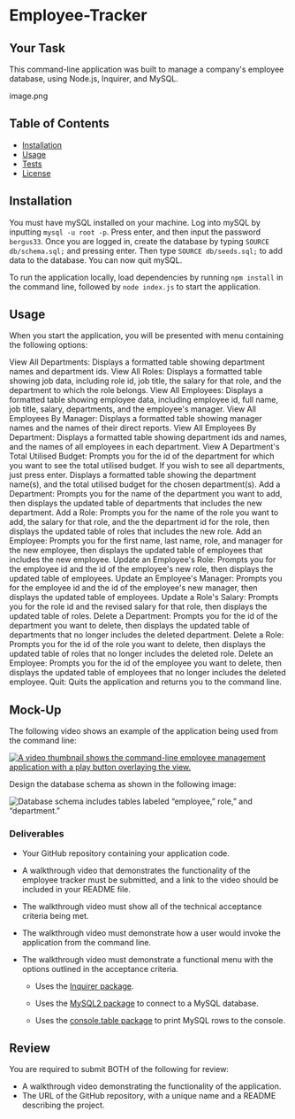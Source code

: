 # Employee-Tracker

## Your Task

This command-line application was built to manage a company's employee database, using Node.js, Inquirer, and MySQL.

image.png


## Table of Contents
* [Installation](#installation)
* [Usage](#usage)
* [Tests](#tests)
* [License](#license)

 
## Installation

You must have mySQL installed on your machine. Log into mySQL by inputting `mysql -u root -p`. Press enter, and then input the password `bergus33`. Once you are logged in, create the database by typing `SOURCE db/schema.sql;` and pressing enter. Then type `SOURCE db/seeds.sql;` to add data to the database. You can now quit mySQL.

To run the application locally, load dependencies by running `npm install` in the command line, followed by `node index.js` to start the application.


## Usage

When you start the application, you will be presented with menu containing the following options: 

View All Departments: Displays a formatted table showing department names and department ids.
View All Roles: Displays a formatted table showing job data, including role id, job title, the salary for that role, and the department to which the role belongs.
View All Employees: Displays a formatted table showing employee data, including employee id, full name, job title, salary, departments, and the employee's manager.
View All Employees By Manager: Displays a formatted table showing manager names and the names of their direct reports.
View All Employees By Department: Displays a formatted table showing department ids and names, and the names of all employees in each department.
View A Department's Total Utilised Budget: Prompts you for the id of the department for which you want to see the total utilised budget. If you wish to see all departments, just press enter. Displays a formatted table showing  the department name(s), and the total utilised budget for the chosen department(s).
Add a Department: Prompts you for the name of the department you want to add, then displays the updated table of departments that includes the new department.
Add a Role: Prompts you for the name of the role you want to add, the salary for that role, and the the department id for the role, then displays the updated table of roles that includes the new role.
Add an Employee: Prompts you for the first name, last name, role, and manager for the new employee, then displays the updated table of employees that includes the new employee.
Update an Employee's Role: Prompts you for the employee id and the id of the employee's new role, then displays the updated table of employees.
Update an Employee's Manager: Prompts you for the employee id and the id of the employee's new manager, then displays the updated table of employees.
Update a Role's Salary: Prompts you for the role id and the revised salary for that role, then displays the updated table of roles.
Delete a Department: Prompts you for the id of the department you want to delete, then displays the updated table of departments that no longer includes the deleted department.
Delete a Role: Prompts you for the id of the role you want to delete, then displays the updated table of roles that no longer includes the deleted role.
Delete an Employee: Prompts you for the id of the employee you want to delete, then displays the updated table of employees that no longer includes the deleted employee.
Quit: Quits the application and returns you to the command line.


## Mock-Up

The following video shows an example of the application being used from the command line:

[![A video thumbnail shows the command-line employee management application with a play button overlaying the view.](./Assets/12-sql-homework-video-thumbnail.png)](https://2u-20.wistia.com/medias/2lnle7xnpk)



Design the database schema as shown in the following image:

![Database schema includes tables labeled “employee,” role,” and “department.”](./Assets/12-sql-homework-demo-01.png)



### Deliverables
* Your GitHub repository containing your application code.
* A walkthrough video that demonstrates the functionality of the employee tracker must be submitted, and a link to the video should be included in your README file.
* The walkthrough video must show all of the technical acceptance criteria being met.
* The walkthrough video must demonstrate how a user would invoke the application from the command line.
* The walkthrough video must demonstrate a functional menu with the options outlined in the acceptance criteria.

    * Uses the [Inquirer package](https://www.npmjs.com/package/inquirer/v/8.2.4).

    * Uses the [MySQL2 package](https://www.npmjs.com/package/mysql2) to connect to a MySQL database.

    * Uses the [console.table package](https://www.npmjs.com/package/console.table) to print MySQL rows to the console.


## Review
You are required to submit BOTH of the following for review:
* A walkthrough video demonstrating the functionality of the application.
* The URL of the GitHub repository, with a unique name and a README describing the project.
